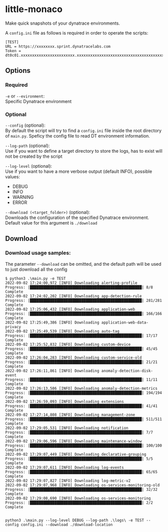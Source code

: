 # little-monaco
Make quick snapshots of your dynatrace environments.

A `config.ini` file as follows is required in order to operate the scripts:
```
[TEST]
URL = https://xxxxxxxx.sprint.dynatracelabs.com
Token = dt0c01.xxxxxxxxxxxxxxxxxxxxxxxx.xxxxxxxxxxxxxxxxxxxxxxxxxxxxxxxxxxxxxxxxxxxxxxxxxxxxxxxxxxxxxxxx
```

## Options

### Required

`-e` or `--evironment`:\
Specific Dynatrace environment

### Optional

`--config` (optional):\
By default the script will try to find a `config.ini` file inside the root directory of `main.py`. Speficy the config file to read DT environment information.

`--log-path` (optional):\
Use if you want to define a target directory to store the logs, has to exist will not be created by the script

`--log-level` (optional):\
Use if you want to have a more verbose output (default INFO), possible values:

* DEBUG
* INFO
* WARNING
* ERROR

`--download (<target_folder>)` (optional):\
Downloads the configuration of the specified Dynatrace environment. Default value for this argument is `./download`

## Download

### Download usage samples:
The parameter `--download` can be omitted, and the default path will be used to just download all the config
```
$ python3 .\main.py -e TEST
2022-09-02 17:24:00,972 [INFO] Downloading alerting-profile
Progress: |██████████████████████████████████████████████████| 8/8 Complete
2022-09-02 17:24:02,202 [INFO] Downloading app-detection-rule
Progress: |██████████████████████████████████████████████████| 281/281 Complete
2022-09-02 17:25:06,432 [INFO] Downloading application-web
Progress: |██████████████████████████████████████████████████| 166/166 Complete
2022-09-02 17:25:49,386 [INFO] Downloading application-web-data-privacy
2022-09-02 17:25:49,539 [INFO] Downloading auto-tag
Progress: |██████████████████████████████████████████████████| 17/17 Complete
2022-09-02 17:25:52,832 [INFO] Downloading custom-device
Progress: |██████████████████████████████████████████████████| 45/45 Complete
2022-09-02 17:26:04,283 [INFO] Downloading custom-service-old
Progress: |██████████████████████████████████████████████████| 21/21 Complete
2022-09-02 17:26:11,861 [INFO] Downloading anomaly-detection-disk-event
Progress: |██████████████████████████████████████████████████| 11/11 Complete
2022-09-02 17:26:13,586 [INFO] Downloading anomaly-detection-metrics
Progress: |██████████████████████████████████████████████████| 194/194 Complete
2022-09-02 17:26:59,093 [INFO] Downloading extensions
Progress: |██████████████████████████████████████████████████| 41/41 Complete
2022-09-02 17:27:14,808 [INFO] Downloading management-zone
Progress: |██████████████████████████████████████████████████| 511/511 Complete
2022-09-02 17:29:05,531 [INFO] Downloading notification
Progress: |██████████████████████████████████████████████████| 7/7 Complete
2022-09-02 17:29:06,596 [INFO] Downloading maintenance-window
Progress: |██████████████████████████████████████████████████| 100/100 Complete
2022-09-02 17:29:07,449 [INFO] Downloading declarative-grouping
Progress: |██████████████████████████████████████████████████| 5/5 Complete
2022-09-02 17:29:07,611 [INFO] Downloading log-events
Progress: |██████████████████████████████████████████████████| 65/65 Complete
2022-09-02 17:29:07,827 [INFO] Downloading log-metric-v2
2022-09-02 17:29:07,968 [INFO] Downloading os-services-monitoring-old
Progress: |██████████████████████████████████████████████████| 32/32 Complete
2022-09-02 17:29:08,690 [INFO] Downloading os-services-monitoring
Progress: |██████████████████████████████████████████████████| 2/2 Complete


```
```
python3 .\main.py --log-level DEBUG --log-path .\logs\ -e TEST --config config.ini --download ./download-location 
```